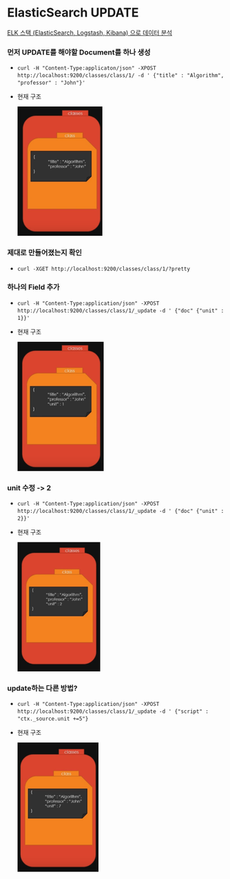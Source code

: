 # ElasticSearch UPDATE

[ELK 스택 (ElasticSearch, Logstash, Kibana) 으로 데이터 분석](https://www.inflearn.com/course/elk-%EC%8A%A4%ED%83%9D-%EB%8D%B0%EC%9D%B4%ED%84%B0-%EB%B6%84%EC%84%9D/)

### 먼저 UPDATE를 해야할 Document를 하나 생성

- `curl -H "Content-Type:applicaton/json"
-XPOST http://localhost:9200/classes/class/1/ -d '
{"title" : "Algorithm", "professor" : "John"}'`

- 현재 구조

  <img src="./imgs/structure.jpg" height=300>


### 제대로 만들어졌는지 확인

- `curl -XGET http://localhost:9200/classes/class/1/?pretty`

### 하나의 Field 추가

- `curl -H "Content-Type:application/json"
  -XPOST http://localhost:9200/classes/class/1/_update -d '
  {"doc" {"unit" : 1}}'`

- 현재 구조

  <img src="./imgs/structure_2.jpg" height=300>

### unit 수정 -> 2

- `curl -H "Content-Type:application/json"
  -XPOST http://localhost:9200/classes/class/1/_update -d '
  {"doc" {"unit" : 2}}'`

- 현재 구조

  <img src="./imgs/structure_3.jpg" height=300>

### update하는 다른 방법?

- `curl -H "Content-Type:application/json"
  -XPOST http://localhost:9200/classes/class/1/_update -d '
  {"script" : "ctx._source.unit +=5"}`

- 현재 구조

  <img src="./imgs/structure_4.jpg" height=300>
